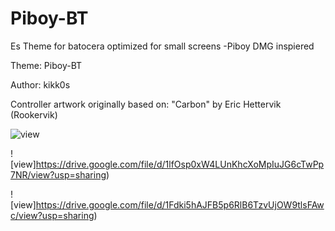 # Piboy-BT

Es Theme for batocera optimized for small screens -Piboy DMG inspiered

Theme: Piboy-BT

Author: kikk0s

Controller artwork originally based on: "Carbon" by Eric Hettervik (Rookervik)

![view](https://drive.google.com/file/d/1uxj0HyE4lPxIYlohc-mPizw6_gpTJjKV/view?usp=sharing)

![view]https://drive.google.com/file/d/1lfOsp0xW4LUnKhcXoMpIuJG6cTwPp7NR/view?usp=sharing)

![view]https://drive.google.com/file/d/1Fdki5hAJFB5p6RlB6TzvUjOW9tlsFAwc/view?usp=sharing)


